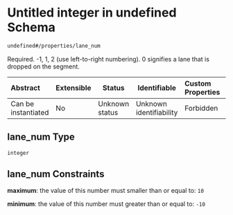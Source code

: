 # Untitled integer in undefined Schema

```txt
undefined#/properties/lane_num
```

Required. -1, 1, 2 (use left-to-right numbering). 0 signifies a lane that is dropped on the segment.


| Abstract            | Extensible | Status         | Identifiable            | Custom Properties | Additional Properties | Access Restrictions | Defined In                                                                              |
| :------------------ | ---------- | -------------- | ----------------------- | :---------------- | --------------------- | ------------------- | --------------------------------------------------------------------------------------- |
| Can be instantiated | No         | Unknown status | Unknown identifiability | Forbidden         | Allowed               | none                | [segment_lane.schema.json\*](../../out/segment_lane.schema.json "open original schema") |

## lane_num Type

`integer`

## lane_num Constraints

**maximum**: the value of this number must smaller than or equal to: `10`

**minimum**: the value of this number must greater than or equal to: `-10`
